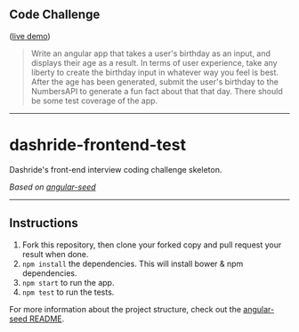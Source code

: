 
## Code Challenge ##
([live demo](http://age.coreykepple.xyz "Demo"))
> Write an angular app that takes a user's birthday as an input, and displays their age as a result. In terms of user experience, take any liberty to create the birthday input in whatever way you feel is best. After the age has been generated, submit the user's birthday to the NumbersAPI to generate a fun fact about that that day. There should be some test coverage of the app.
---
# dashride-frontend-test
Dashride's front-end interview coding challenge skeleton.

*Based on [angular-seed](https://github.com/angular/angular-seed)*

------

## Instructions
1. Fork this repository, then clone your forked copy and pull request your result when done.
2. `npm install` the dependencies. This will install bower & npm dependencies.
3. `npm start` to run the app.
4. `npm test` to run the tests.

For more information about the project structure, check out the [angular-seed README](https://github.com/angular/angular-seed/blob/master/README.md).

